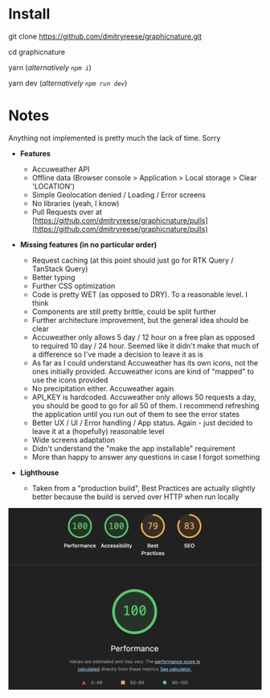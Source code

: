 # Install

git clone https://github.com/dmitryreese/graphicnature.git

cd graphicnature

yarn (*alternatively `npm i`*)

yarn dev (*alternatively `npm run dev`*)

# Notes

Anything not implemented is pretty much the lack of time. Sorry

- **Features**
  - Accuweather API
  - Offline data (Browser console > Application > Local storage > Clear 'LOCATION')
  - Simple Geolocation denied / Loading / Error screens
  - No libraries (yeah, I know)
  - Pull Requests over at [https://github.com/dmitryreese/graphicnature/pulls](https://github.com/dmitryreese/graphicnature/pulls)

- **Missing features (in no particular order)**
  - Request caching (at this point should just go for RTK Query / TanStack Query)
  - Better typing
  - Further CSS optimization
  - Code is pretty WET (as opposed to DRY). To a reasonable level. I think
  - Components are still pretty brittle, could be split further
  - Further architecture improvement, but the general idea should be clear
  - Accuweather only allows 5 day / 12 hour on a free plan as opposed to required 10 day / 24 hour. Seemed like it didn't make that much of a difference so I've made a decision to leave it as is
  - As far as I could understand Accuweather has its own icons, not the ones initially provided. Accuweather icons are kind of "mapped" to use the icons provided
  - No precipitation either. Accuweather again
  - API_KEY is hardcoded. Accuweather only allows 50 requests a day, you should be good to go for all 50 of them. I recommend refreshing the application until you run out of them to see the error states
  - Better UX / UI / Error handling / App status. Again - just decided to leave it at a (hopefully) reasonable level
  - Wide screens adaptation
  - Didn't understand the "make the app installable" requirement
  - More than happy to answer any questions in case I forgot something

- **Lighthouse**
  - Taken from a "production build", Best Practices are actually slightly better because the build is served over HTTP when run locally

![img](lighthouse.png)
